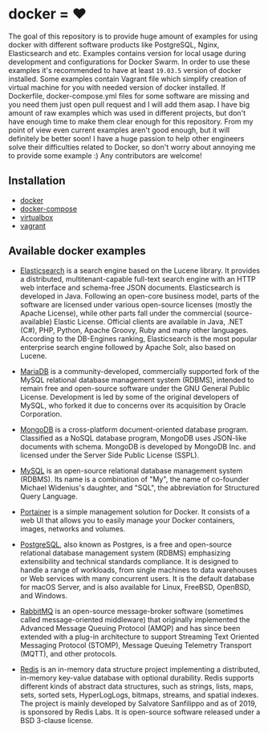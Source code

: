 # docker = ❤️

The goal of this repository is to provide huge amount of examples for using docker with different software products like
PostgreSQL, Nginx, Elasticsearch and etc. Examples contains version for local usage during development and configurations
for Docker Swarm. In order to use these examples it's recommended to have at least `19.03.5` version of docker installed. 
Some examples contain Vagrant file which simplify creation of virtual machine for you with needed version of docker installed.
If Dockerfile, docker-compose.yml files for some software are missing and you need them just open pull request and I will add them asap. 
I have big amount of raw examples which was used in different projects, but don't have enough time to make them clear enough for this repository.
From my point of view even current examples aren't good enough, but it will definitely be better soon!
I have a huge passion to help other engineers solve their difficulties related to Docker,
so don't worry about annoying me to provide some example :)
Any contributors are welcome!

## Installation
* [docker](./readme/DOCKER_INSTALLATION.md)
* [docker-compose](./readme/DOCKER_COMPOSE_INSTALLATION.md)
* [virtualbox](./readme/VIRTUALBOX.md)
* [vagrant](./readme/VAGRANT.md)

## Available docker examples 
* [Elasticsearch](https://github.com/twistedFantasy/dockerX/tree/master/elasticsearch) is a search engine based on the Lucene library. It provides a distributed, multitenant-capable full-text search engine with an HTTP web interface and schema-free JSON documents. Elasticsearch is developed in Java. Following an open-core business model, parts of the software are licensed under various open-source licenses (mostly the Apache License), while other parts fall under the commercial (source-available) Elastic License. Official clients are available in Java, .NET (C#), PHP, Python, Apache Groovy, Ruby and many other languages. According to the DB-Engines ranking, Elasticsearch is the most popular enterprise search engine followed by Apache Solr, also based on Lucene.<br/>

* [MariaDB](https://github.com/twistedFantasy/dockerX/tree/master/mariadb) is a community-developed, commercially supported fork of the MySQL relational database management system (RDBMS), intended to remain free and open-source software under the GNU General Public License. Development is led by some of the original developers of MySQL, who forked it due to concerns over its acquisition by Oracle Corporation.<br/>

* [MongoDB](https://github.com/twistedFantasy/dockerX/tree/master/mongodb) is a cross-platform document-oriented database program. Classified as a NoSQL database program, MongoDB uses JSON-like documents with schema. MongoDB is developed by MongoDB Inc. and licensed under the Server Side Public License (SSPL).<br/>

* [MySQL](https://github.com/twistedFantasy/dockerX/tree/master/mysql) is an open-source relational database management system (RDBMS). Its name is a combination of "My", the name of co-founder Michael Widenius's daughter, and "SQL", the abbreviation for Structured Query Language.<br/>

* [Portainer](https://github.com/twistedFantasy/dockerX/tree/master/portainer) is a simple management solution for Docker. It consists of a web UI that allows you to easily manage your Docker containers, images, networks and volumes.<br/>

* [PostgreSQL](https://github.com/twistedFantasy/dockerX/tree/master/postgresql), also known as Postgres, is a free and open-source relational database management system (RDBMS) emphasizing extensibility and technical standards compliance. It is designed to handle a range of workloads, from single machines to data warehouses or Web services with many concurrent users. It is the default database for macOS Server, and is also available for Linux, FreeBSD, OpenBSD, and Windows.<br/>

* [RabbitMQ](https://github.com/twistedFantasy/dockerX/tree/master/rabbitmq) is an open-source message-broker software (sometimes called message-oriented middleware) that originally implemented the Advanced Message Queuing Protocol (AMQP) and has since been extended with a plug-in architecture to support Streaming Text Oriented Messaging Protocol (STOMP), Message Queuing Telemetry Transport (MQTT), and other protocols.<br/>

* [Redis](https://github.com/twistedFantasy/dockerX/tree/master/redis) is an in-memory data structure project implementing a distributed, in-memory key-value database with optional durability. Redis supports different kinds of abstract data structures, such as strings, lists, maps, sets, sorted sets, HyperLogLogs, bitmaps, streams, and spatial indexes. The project is mainly developed by Salvatore Sanfilippo and as of 2019, is sponsored by Redis Labs. It is open-source software released under a BSD 3-clause license.<br/>
